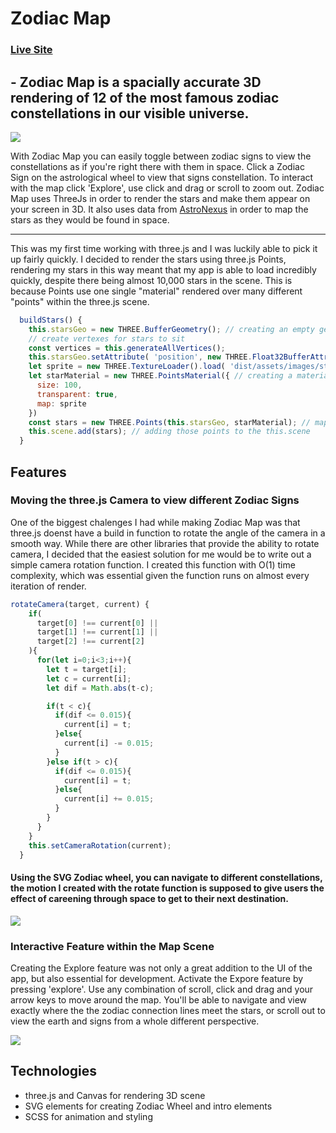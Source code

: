 # Zodiac Map

### [Live Site](https://maisiejillbt.github.io/ZodiacMap/)

## - Zodiac Map is a spacially accurate 3D rendering of 12 of the most famous zodiac constellations in our visible universe.

![](https://github.com/maisiejillbt/ZodiacMap/blob/64ec902a5534dfa4b9fc1891caedaad8c4ab669e/dist/assets/images/welcome.png)

With Zodiac Map you can easily toggle between zodiac signs to view the constellations as if you're right there with them in space. Click a Zodiac Sign on the astrological wheel to view that signs constellation. To interact with the map click 'Explore', use click and drag or scroll to zoom out. Zodiac Map uses ThreeJs in order to render the stars and make them appear on your screen in 3D. It also uses data from [AstroNexus](https://github.com/astronexus/HYG-Database) in order to map the stars as they would be found in space. 

***

This was my first time working with three.js and I was luckily able to pick it up fairly quickly. I decided to render the stars using three.js Points, rendering my stars in this way meant that my app is able to load incredibly quickly, despite there being almost 10,000 stars in the scene. This is because Points use one single "material" rendered over many different "points" within the three.js scene. 

``` javascript 
  buildStars() {
    this.starsGeo = new THREE.BufferGeometry(); // creating an empty geometry object
    // create vertexes for stars to sit
    const vertices = this.generateAllVertices();
    this.starsGeo.setAttribute( 'position', new THREE.Float32BufferAttribute( vertices, 3 ));
    let sprite = new THREE.TextureLoader().load( 'dist/assets/images/star.png' );
    let starMaterial = new THREE.PointsMaterial({ // creating a material of the texture
      size: 100, 
      transparent: true, 
      map: sprite
    })
    const stars = new THREE.Points(this.starsGeo, starMaterial); // mapping the points with the material 
    this.scene.add(stars); // adding those points to the this.scene
  }
```

## Features 

### Moving the three.js Camera to view different Zodiac Signs 

One of the biggest chalenges I had while making Zodiac Map was that three.js doenst have a build in function to rotate the angle of the camera in a smooth way. While there are other libraries that provide the ability to rotate camera, I decided that the easiest solution for me would be to write out a simple camera rotation function. I created this function with O(1) time complexity, which was essential given the function runs on almost every iteration of render. 

``` javascript 
rotateCamera(target, current) {
    if(
      target[0] !== current[0] ||
      target[1] !== current[1] ||
      target[2] !== current[2]
    ){
      for(let i=0;i<3;i++){
        let t = target[i];
        let c = current[i];
        let dif = Math.abs(t-c);

        if(t < c){
          if(dif <= 0.015){
            current[i] = t; 
          }else{
            current[i] -= 0.015;
          }
        }else if(t > c){
          if(dif <= 0.015){
            current[i] = t; 
          }else{
            current[i] += 0.015;
          }
        }
      }
    }
    this.setCameraRotation(current);
  }

```

#### Using the SVG Zodiac wheel, you can navigate to different constellations, the motion I created with the rotate function is supposed to give users the effect of careening through space to get to their next destination. 

![](https://github.com/maisiejillbt/ZodiacMap/blob/64ec902a5534dfa4b9fc1891caedaad8c4ab669e/dist/assets/images/virgo.png)


### Interactive Feature within the Map Scene 

Creating the Explore feature was not only a great addition to the UI of the app, but also essential for development. Activate the Expore feature by pressing 'explore'. Use any combination of scroll, click and drag and your arrow keys to move around the map. You'll be able to navigate and view exactly where the the zodiac connection lines meet the stars, or scroll out to view the earth and signs from a whole different perspective. 

![](https://github.com/maisiejillbt/ZodiacMap/blob/64ec902a5534dfa4b9fc1891caedaad8c4ab669e/dist/assets/images/explore.png)


## Technologies 

- three.js and Canvas for rendering 3D scene
- SVG elements for creating Zodiac Wheel and intro elements 
- SCSS for animation and styling 

